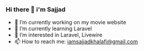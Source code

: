 ### Hi there 👋 i'm Sajjad

- 🔭 I’m currently working on my movie website
- 🌱 I’m currently learning Laravel
- 👀 I’m interested in Laravel, Livewire 
- 📫 How to reach me: iamsajjadkhalafi@gmail.com
